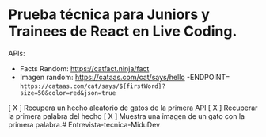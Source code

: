 # Prueba técnica para Juniors y Trainees de React en Live Coding.

APIs:

- Facts Random: https://catfact.ninja/fact
- Imagen random: https://cataas.com/cat/says/hello
    -ENDPOINT= `https://cataas.com/cat/says/${firstWord}?size=50&color=red&json=true`

[ X ] Recupera un hecho aleatorio de gatos de la primera API
[ X ] Recuperar la primera palabra del hecho
[ X ] Muestra una imagen de un gato con la primera palabra.# Entrevista-tecnica-MiduDev
